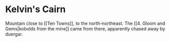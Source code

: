 # Kelvin's Cairn
Mountain close to [[Ten Towns]], to the north-northeast. The [[4. Gloom and Gems|kobolds from the mine]] came from there, apparently chased away by duergar.